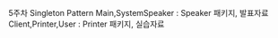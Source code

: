 5주차 Singleton Pattern
Main,SystemSpeaker : Speaker 패키지, 발표자료
Client,Printer,User : Printer 패키지, 실습자료
